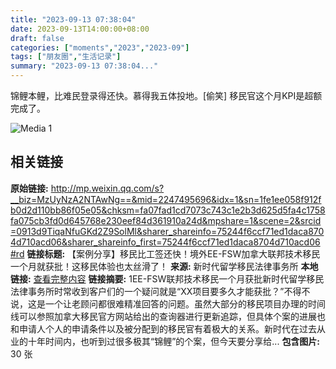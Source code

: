 ```yaml
---
title: "2023-09-13 07:38:04"
date: 2023-09-13T14:00:00+08:00
draft: false
categories: ["moments","2023","2023-09"]
tags: ["朋友圈","生活记录"]
summary: "2023-09-13 07:38:04..."
---
```


锦鲤本鲤，比难民登录得还快。慕得我五体投地。[偷笑] 移民官这个月KPI是超额完成了。

![Media 1](/Moments/photos/2023-09-13/202309130738040.jpg)

## 相关链接

**原始链接:** http://mp.weixin.qq.com/s?__biz=MzUyNzA2NTAwNg==&mid=2247495696&idx=1&sn=1fe1ee058f912fb0d2d110bb86f05e05&chksm=fa07fad1cd7073c743c1e2b3d625d5fa4c1758fa075cb3fd0d645768e230eef84d361910a24d&mpshare=1&scene=2&srcid=0913d9TiqaNfuGKd2Z9SolMl&sharer_shareinfo=75244f6ccf71ed1daca8704d710acd06&sharer_shareinfo_first=75244f6ccf71ed1daca8704d710acd06#rd
**链接标题:** 【案例分享】移民比工签还快！境外EE-FSW加拿大联邦技术移民一个月就获批！这移民体验也太丝滑了！
**来源:** 新时代留学移民法律事务所
**本地链接:** [查看完整内容](/link_content/2023/09/2023-09-13-4/link_content/)
**链接摘要:** 1EE-FSW联邦技术移民一个月获批新时代留学移民法律事务所时常收到客户们的一个疑问就是“XX项目要多久才能获批？”不得不说，这是一个让老顾问都很难精准回答的问题。虽然大部分的移民项目办理的时间线可以参照加拿大移民官方网站给出的查询器进行更新追踪，但具体个案的进展也和申请人个人的申请条件以及被分配到的移民官有着极大的关系。新时代在过去从业的十年时间内，也听到过很多极其“锦鲤”的个案，但今天要分享给...
**包含图片:** 30 张


